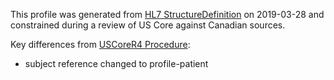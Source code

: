 <!--- Text entered into this file will appear at the top of the profiles page before the Formal Views of the profile content. -->

This profile was generated from [HL7 StructureDefinition](https://www.hl7.org/fhir/procedure.profile.json) on 2019-03-28 and constrained during a review of US Core against Canadian sources.

Key differences from [USCoreR4 Procedure](https://build.fhir.org/ig/HL7/US-Core-R4/StructureDefinition-us-core-procedure.html):
- subject reference changed to profile-patient
